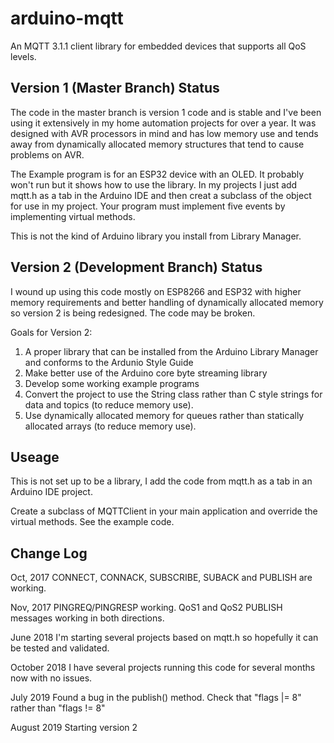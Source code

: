 # arduino-mqtt

An MQTT 3.1.1 client library for embedded devices that supports all QoS levels. 

## Version 1 (Master Branch) Status

The code in the master branch is version 1 code and is stable and I've been using it extensively in my home automation projects for over a year. It was designed with AVR processors in mind and has low memory use and tends away from dynamically allocated memory structures that tend to cause problems on AVR.

The Example program is for an ESP32 device with an OLED. It probably won't run but it shows how to use the library. In my projects I just add mqtt.h as a tab in the Arduino IDE and then creat a subclass of the object for use in my project. Your program must implement five events by implementing virtual methods. 

This is not the kind of Arduino library you install from Library Manager. 

## Version 2 (Development Branch) Status

I wound up using this code mostly on ESP8266 and ESP32 with higher memory requirements and better handling of dynamically allocated memory so version 2 is being redesigned. The code may be broken.

Goals for Version 2:

1. A proper library that can be installed from the Arduino Library Manager and conforms to the Ardunio Style Guide
2. Make better use of the Arduino core byte streaming library
3. Develop some working example programs
4. Convert the project to use the String class rather than C style strings for data and topics (to reduce memory use).
5. Use dynamically allocated memory for queues rather than statically allocated arrays (to reduce memory use).

## Useage

This is not set up to be a library, I add the code from mqtt.h as a tab in an Arduino IDE project. 

Create a subclass of MQTTClient in your main application and override the virtual methods. See the example code.

## Change Log

Oct, 2017 CONNECT, CONNACK, SUBSCRIBE, SUBACK and PUBLISH are working.

Nov, 2017 PINGREQ/PINGRESP working.  QoS1 and QoS2 PUBLISH messages working in both directions.

June 2018 I'm starting several projects based on mqtt.h so hopefully it can be tested and validated.

October 2018 I have several projects running this code for several months now with no issues.

July 2019 Found a bug in the publish() method. Check that "flags |= 8" rather than "flags != 8"

August 2019 Starting version 2
